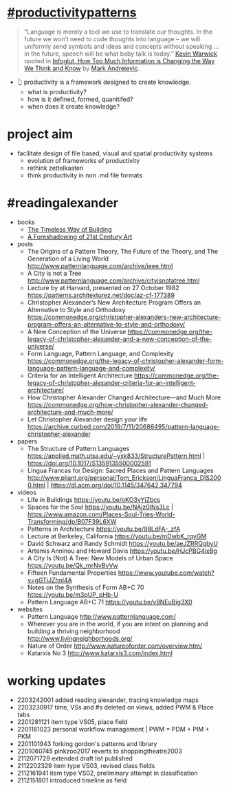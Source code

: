 # [#productivitypatterns](https://github.com/users/spatialresearch/projects/1)
> “Language is merely a tool we use to translate our thoughts. In the future we won’t need to code thoughts into language – we will uniformly send symbols and ideas and concepts without speaking … in the future, speech will be what baby talk is today.” [Kevin Warwick](https://www.wired.com/2000/02/warwick/) quoted in [Infoglut, How Too Much Information is Changing the Way We Think and Know](https://www.routledge.com/Infoglut-How-Too-Much-Information-Is-Changing-the-Way-We-Think-and-Know/Andrejevic/p/book/9780415659086) by [Mark Andrejevic](https://research.monash.edu/en/publications/infoglut-how-too-much-information-is-changing-the-way-we-think-an). 
* 👆 productivity is a framework designed to create knowledge. 
  * what is productivity? 
  * how is it defined, formed, quanitifed? 
  * when does it create knowledge?
# project aim
* facilitate design of file based, visual and spatial productivity systems
  * evolution of frameworks of productivity
  * rethink zettelkasten
  * think productivity in non .md file formats
# #readingalexander
* books
  * [The Timeless Way of Building](https://archive.org/details/the-timeless-way-of-building-christopher-alexander-126)
  * [A Foreshadowing of 21st Century Art](https://archive.org/details/AForeshadowingOf21stCenturyArt/mode/2up)
* posts
  * The Origins of a Pattern Theory, The Future of the Theory, and The Generation of a Living World http://www.patternlanguage.com/archive/ieee.html 
  * A City is not a Tree http://www.patternlanguage.com/archive/cityisnotatree.html
  * Lecture by at Harvard, presented on 27 October 1982 https://patterns.architexturez.net/doc/az-cf-177389
  * Christopher Alexander’s New Architecture Program Offers an Alternative to Style and Orthodoxy https://commonedge.org/christopher-alexanders-new-architecture-program-offers-an-alternative-to-style-and-orthodoxy/
  * A New Conception of the Universe https://commonedge.org/the-legacy-of-christopher-alexander-and-a-new-conception-of-the-universe/
  * Form Language, Pattern Language, and Complexity https://commonedge.org/the-legacy-of-christopher-alexander-form-language-pattern-language-and-complexity/
  * Criteria for an Intelligent Architecture https://commonedge.org/the-legacy-of-christopher-alexander-criteria-for-an-intelligent-architecture/
  * How Christopher Alexander Changed Architecture—and Much More https://commonedge.org/how-christopher-alexander-changed-architecture-and-much-more/
  * Let Christopher Alexander design your life https://archive.curbed.com/2019/7/11/20686495/pattern-language-christopher-alexander  
* papers
  * The Structure of Pattern Languages https://applied.math.utsa.edu/~yxk833/StructurePattern.html | https://doi.org/10.1017/S1359135500002591 
  * Lingua Francas for Design: Sacred Places and Pattern Languages http://www.pliant.org/personal/Tom_Erickson/LinguaFranca_DIS2000.html | https://dl.acm.org/doi/10.1145/347642.347794 
* videos
  * Life in Buildings https://youtu.be/oKO3vYjZbcs
  * Spaces for the Soul https://youtu.be/NAjz0INs3Lc | https://www.amazon.com/Places-Soul-Tries-World-Transforming/dp/B07F39L6XW
  * Patterns in Architecture https://youtu.be/98LdFA-_zfA
  * Lecture at Berkeley, California https://youtu.be/mDwbK_rqyGM
  * David Schwarz and Randy Schmidt https://youtu.be/aeJZRRQgbyU 
  * Artemis Anninou and Howard Davis https://youtu.be/HJcPBG4ixBg
  * A City Is (Not) A Tree: New Models of Urban Space https://youtu.be/Qk_mrNvBvVw
  * Fifteen Fundamental Properties https://www.youtube.com/watch?v=gGTjJZhnl4A 
  * Notes on the Synthesis of Form AB+C 70 https://youtu.be/m3pUP_pHb-U 
  * Pattern Language AB+C 71 https://youtu.be/v9NEuBig3X0 
* websites
  * Pattern Language http://www.patternlanguage.com/
  * Wherever you are in the world, if you are intent on planning and building a thriving neighborhood http://www.livingneighborhoods.org/
  * Nature of Order http://www.natureoforder.com/overview.htm/
  * Katarxis No 3 http://www.katarxis3.com/index.html
# working updates
* 2203242001 added reading alexander, tracing knowledge maps
* 2203230917 time, VSs and #s deleted on views, added PWM & Place tabs
* 2201281121 item type VS05, place field
* 2201181023 personal workflow management | PWM = PDM + PIM + PKM
* 2201101943 forking gordon's patterns and library
* 2201060745 pinkzoo2017 reverts to shoppingtheatre2003
* 2112071729 extended draft list published
* 2112202329 item type VS03, revised class fields
* 2112161941 item type VS02, preliminary attempt in classification
* 2112151801 introduced timeline as field
